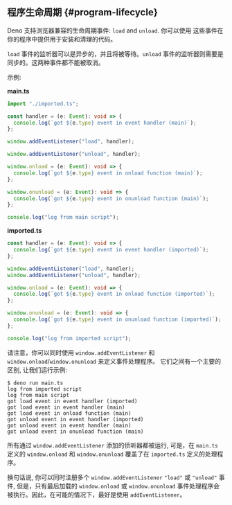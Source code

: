 ## 程序生命周期 {#program-lifecycle}

Deno 支持浏览器兼容的生命周期事件: `load` and `unload`. 你可以使用
这些事件在你的程序中提供用于安装和清理的代码。

`load` 事件的监听器可以是异步的，并且将被等待。`unload` 事件的监听器则需要是同步的。这两种事件都不能被取消。

示例:

**main.ts**

```ts
import "./imported.ts";

const handler = (e: Event): void => {
  console.log(`got ${e.type} event in event handler (main)`);
};

window.addEventListener("load", handler);

window.addEventListener("unload", handler);

window.onload = (e: Event): void => {
  console.log(`got ${e.type} event in onload function (main)`);
};

window.onunload = (e: Event): void => {
  console.log(`got ${e.type} event in onunload function (main)`);
};

console.log("log from main script");
```

**imported.ts**

```ts
const handler = (e: Event): void => {
  console.log(`got ${e.type} event in event handler (imported)`);
};

window.addEventListener("load", handler);
window.addEventListener("unload", handler);

window.onload = (e: Event): void => {
  console.log(`got ${e.type} event in onload function (imported)`);
};

window.onunload = (e: Event): void => {
  console.log(`got ${e.type} event in onunload function (imported)`);
};

console.log("log from imported script");
```

请注意，你可以同时使用 `window.addEventListener` 和
`window.onload`/`window.onunload` 来定义事件处理程序。 它们之间有一个主要的区别, 让我们运行示例:

```shell
$ deno run main.ts
log from imported script
log from main script
got load event in event handler (imported)
got load event in event handler (main)
got load event in onload function (main)
got unload event in event handler (imported)
got unload event in event handler (main)
got unload event in onunload function (main)
```

所有通过 `window.addEventListener` 添加的侦听器都被运行, 可是，在 `main.ts` 
定义的 `window.onload` 和 `window.onunload` 覆盖了在 `imported.ts` 定义的处理程序。

换句话说, 你可以同时注册多个 `window.addEventListener` `"load"` 或
`"unload"` 事件, 但是，只有最后加载的 `window.onload` 或 `window.onunload`
事件处理程序会被执行。因此，在可能的情况下，最好是使用 `addEventListener`。
